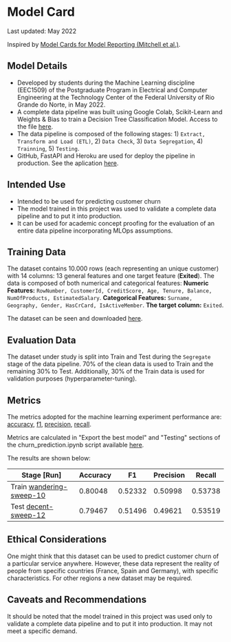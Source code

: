 # Model Card

Last updated: May 2022

Inspired by [Model Cards for Model Reporting (Mitchell et al.)](https://arxiv.org/abs/1810.03993).

## Model Details

* Developed by students during the Machine Learning discipline (EEC1509) of the Postgraduate Program in Electrical and Computer Engineering at the Technology Center of the Federal University of Rio Grande do Norte, in May 2022.
* A complete data pipeline was built using Google Colab, Scikit-Learn and Weights & Bias to train a Decision Tree Classification Model. Access to the file [here](https://github.com/jmacleal/customer_churn_prediction/blob/main/source/ml_project/churn_prediction.ipynb). 
* The data pipeline is composed of the following stages: 1) ``Extract, Transform and Load (ETL)``, 2) ``Data Check``, 3) ``Data Segregation``, 4) ``Trainning``, 5) ``Testing``.
* GitHub, FastAPI and Heroku are used for deploy the pipeline in production. See the aplication [here](https://customer--churn--prediction.herokuapp.com/docs).

## Intended Use
* Intended to be used for predicting customer churn 
* The model trained in this project was used to validate a complete data pipeline and to put it into production.
* It can be used for academic concept proofing for the evaluation of an entire data pipeline incorporating MLOps assumptions. 

## Training Data
The dataset contains 10.000 rows (each representing an unique customer) with 14 columns: 13 general features and one target feature (**Exited**). The data is composed of both numerical and categorical features:
**Numeric Features:** ``RowNumber, CustomerId, CreditScore, Age, Tenure, Balance, NumOfProducts, EstimatedSalary``.
**Categorical Features:** ``Surname, Geography, Gender, HasCrCard, IsActiveMember``.
**The target column:** ``Exited``.

The dataset can be seen and downloaded [here](https://drive.google.com/file/d/12G9RpQauml0QOUAB3aaPaJVduyEnnMzR/view).

## Evaluation Data
The dataset under study is split into Train and Test during the ``Segregate`` stage of the data pipeline. 70% of the clean data is used to Train and the remaining 30% to Test. Additionally, 30% of the Train data is used for validation purposes (hyperparameter-tuning).

## Metrics
The metrics adopted for the machine learning experiment performance are: [accuracy](https://scikit-learn.org/stable/modules/generated/sklearn.metrics.accuracy_score.html), [f1](https://scikit-learn.org/stable/modules/generated/sklearn.metrics.f1_score.html#sklearn.metrics.f1_score), [precision](https://scikit-learn.org/stable/modules/generated/sklearn.metrics.precision_score.html#sklearn.metrics.precision_score), [recall](https://scikit-learn.org/stable/modules/generated/sklearn.metrics.recall_score.html#sklearn.metrics.recall_score).

Metrics are calculated in "Export the best model" and "Testing" sections of the churn_prediction.ipynb script available [here](https://github.com/customer_churn_prediction/source/ml_project/churn_prediction.ipynb).

The results are shown below:

 **Stage [Run]**                        | **Accuracy** | **F1**  | **Precision** | **Recall** | 
---------------------------------|--------------|---------|---------------|------------|
Train [wandering-sweep-10](https://wandb.ai/eec1509/churn_prediction_project/runs/oonh4fwy/overview?workspace=user-macleal) | 0.80048      | 0.52332 | 0.50998       | 0.53738    |  
Test [decent-sweep-12](https://wandb.ai/eec1509/churn_prediction_project/runs/193ucjlu/overview?workspace=user-macleal)  | 0.79467      | 0.51496 | 0.49621       | 0.53519    |


## Ethical Considerations
One might think that this dataset can be used to predict customer churn of a particular service anywhere. However, these data represent the reality of people from specific countries (France, Spain and Germany), with specific characteristics. For other regions a new dataset may be required.

## Caveats and Recommendations
It should be noted that the model trained in this project was used only to validate a complete data pipeline and to put it into production. It may not meet a specific demand.